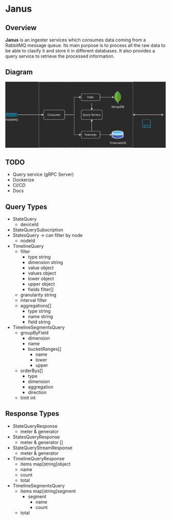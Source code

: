 # Janus

## Overview

**Janus** is an ingester services which consumes data coming from a RabbitMQ message queue. Its main purpose is to process all the raw data to be able to clasify it and store it in different databases. It also provides a query service to retrieve the processed information.

## Diagram

![diagram](./diagram.png)

## TODO

- Query service (gRPC Server)
- Dockerize
- CI/CD
- Docs

## Query Types

- StateQuery
  - deviceId
- StateQuerySubscription
- StatesQuery -> can filter by node
  - nodeId
- TimelineQuery
  - filter
    - type string
    - dimension string
    - value object
    - values object
    - lower object
    - upper object
    - fields filter[]
  - granularity string
  - interval filter
  - aggregations[]
    - type string
    - name string
    - field string
- TimelineSegmentsQuery
  - groupByField
    - dimension
    - name
    - bucketRanges[]
      - name
      - lower
      - upper
  - orderBys[]
    - type
    - dimension
    - aggregation
    - direction
  - limit int

## Response Types

- StateQueryResponse
  - meter & generator
- StatesQueryResponse
  - meter & generator []
- StateQueryStreamResponse
  - meter & generator
- TimelineQueryResponse
  - items map[string]object
  - name
  - count
  - total
- TimelineSegmentsQuery
  - items map[string]segment
    - segment
      - name
      - count
  - total
